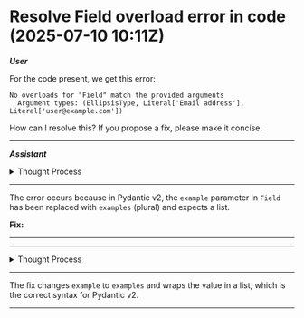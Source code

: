 <!-- Generated by SpecStory -->

# Resolve Field overload error in code (2025-07-10 10:11Z)

_**User**_

For the code present, we get this error:
```
No overloads for "Field" match the provided arguments
  Argument types: (EllipsisType, Literal['Email address'], Literal['user@example.com'])
```
How can I resolve this? If you propose a fix, please make it concise.

---

_**Assistant**_

<think><details><summary>Thought Process</summary>Looking at the error, it seems that the `Field` function from Pydantic is not accepting the `example` parameter in the way it's being used. This is likely because in Pydantic v2, the `example` parameter in `Field` was changed or deprecated in favor of using it in a different way.

In Pydantic v2, examples should be provided in the field definition differently. Let me check the current usage:

```python
email: EmailStr = Field(..., description="Email address", example="user@example.com")
```

The error suggests that `Field` doesn't have an overload that matches `(EllipsisType, Literal['Email address'], Literal['user@example.com'])`.

In Pydantic v2, the `example` parameter in `Field` was replaced with `examples` (plural), and it expects a list. Alternatively, you can use the model's `model_config` to set examples at the model level.

The fix would be to either:
1. Change `example` to `examples` and provide a list
2. Remove the `example` parameter if it's not needed
3. Use the model-level configuration for examples

Since this is just one field and the example is simple, the easiest fix would be to change `example` to `examples` and provide a list.</details></think>

---

The error occurs because in Pydantic v2, the `example` parameter in `Field` has been replaced with `examples` (plural) and expects a list.

**Fix:**

---



---

<think><details><summary>Thought Process</summary>The fix has been applied successfully. The change is from `example="user@example.com"` to `examples=["user@example.com"]` which is the correct syntax for Pydantic v2. This should resolve the linter error.</details></think>

---

The fix changes `example` to `examples` and wraps the value in a list, which is the correct syntax for Pydantic v2.

---

